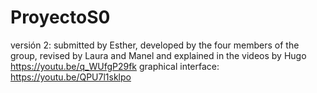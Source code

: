 # ProyectoS0
versión 2: submitted by Esther, developed by the four members of the group, revised by Laura and Manel and explained in the videos by Hugo
https://youtu.be/q_WUfgP29fk
graphical interface: https://youtu.be/QPU7l1sklpo

